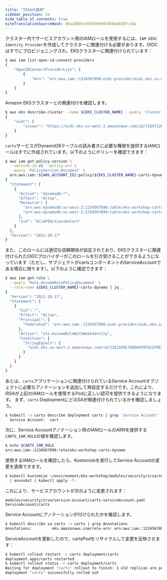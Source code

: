```yaml
---
title: "IRSAの適用"
sidebar_position: 24
hide_table_of_contents: true
kiteTranslationSourceHash: d6a1889dc93495b99970bbbd9307c18a
---
```


クラスター内でサービスアカウント用のIAMロールを使用するには、`IAM OIDC Identity Provider`を作成してクラスターに関連付ける必要があります。OIDCはすでにプロビジョニングされ、EKSクラスターに関連付けられています：

```bash
$ aws iam list-open-id-connect-providers
{
    "OpenIDConnectProviderList": [
        {
            "Arn": "arn:aws:iam::1234567890:oidc-provider/oidc.eks.us-east-2.amazonaws.com/id/7185F12D2B62B8DA97B0ECA713F66C86"
        }
    ]
}
```

Amazon EKSクラスターとの関連付けを確認します。

```bash
$ aws eks describe-cluster --name ${EKS_CLUSTER_NAME} --query 'cluster.identity'
{
    "oidc": {
        "issuer": "https://oidc.eks.us-west-2.amazonaws.com/id/7185F12D2B62B8DA97B0ECA713F66C86"
    }
}
```

`carts`サービスがDynamoDBテーブルの読み書きに必要な権限を提供するIAMロールはすでに作成されています。以下のようにポリシーを確認できます：

```bash
$ aws iam get-policy-version \
  --version-id v1 --policy-arn \
  --query 'PolicyVersion.Document' \
  arn:aws:iam::${AWS_ACCOUNT_ID}:policy/${EKS_CLUSTER_NAME}-carts-dynamo | jq .
{
  "Statement": [
    {
      "Action": "dynamodb:*",
      "Effect": "Allow",
      "Resource": [
        "arn:aws:dynamodb:us-west-2:1234567890:table/eks-workshop-carts",
        "arn:aws:dynamodb:us-west-2:1234567890:table/eks-workshop-carts/index/*"
      ],
      "Sid": "AllAPIActionsOnCart"
    }
  ],
  "Version": "2012-10-17"
}
```

また、このロールには適切な信頼関係が設定されており、EKSクラスターに関連付けられたOIDCプロバイダーがこのロールを引き受けることができるようになっています（ただし、サブジェクトがcartsコンポーネントのServiceAccountである場合に限ります）。以下のように確認できます：

```bash
$ aws iam get-role \
  --query 'Role.AssumeRolePolicyDocument' \
  --role-name ${EKS_CLUSTER_NAME}-carts-dynamo | jq .
{
  "Version": "2012-10-17",
  "Statement": [
    {
      "Sid": "",
      "Effect": "Allow",
      "Principal": {
        "Federated": "arn:aws:iam::1234567890:oidc-provider/oidc.eks.us-west-2.amazonaws.com/id/22E1209C76AE64F8F612F8E703E5BBD7"
      },
      "Action": "sts:AssumeRoleWithWebIdentity",
      "Condition": {
        "StringEquals": {
          "oidc.eks.us-west-2.amazonaws.com/id/22E1209C76AE64F8F612F8E703E5BBD7:sub": "system:serviceaccount:carts:carts"
        }
      }
    }
  ]
}
```

あとは、`carts`アプリケーションに関連付けられているService Accountオブジェクトに必要なアノテーションを追加して再設定するだけです。これにより、IRSAが上記のIAMロールを使用するPodに正しい認可を提供できるようになります。
まず、`carts` DeploymentにどのSAが関連付けられているかを確認しましょう。

```bash
$ kubectl -n carts describe deployment carts | grep 'Service Account'
  Service Account:  cart
```

次に、Service Accountアノテーション用のIAMロールのARNを提供する`CARTS_IAM_ROLE`の値を確認します。

```bash
$ echo $CARTS_IAM_ROLE
arn:aws:iam::1234567890:role/eks-workshop-carts-dynamo
```

使用するIAMロールを確認したら、Kustomizeを実行してService Accountの変更を適用できます。

```bash
$ kubectl kustomize ~/environment/eks-workshop/modules/security/irsa/service-account \
  | envsubst | kubectl apply -f-
```

これにより、サービスアカウントが次のように変更されます：

```kustomization
modules/security/irsa/service-account/carts-serviceAccount.yaml
ServiceAccount/carts
```

Service Accountにアノテーションが付けられたかを確認します。

```bash
$ kubectl describe sa carts -n carts | grep Annotations
Annotations:         eks.amazonaws.com/role-arn: arn:aws:iam::1234567890:role/eks-workshop-carts-dynamo
```

ServiceAccountを更新したので、cartsPodをリサイクルして変更を反映させます：

```bash
$ kubectl rollout restart -n carts deployment/carts
deployment.apps/carts restarted
$ kubectl rollout status -n carts deployment/carts
Waiting for deployment "carts" rollout to finish: 1 old replicas are pending termination...
deployment "carts" successfully rolled out
```
